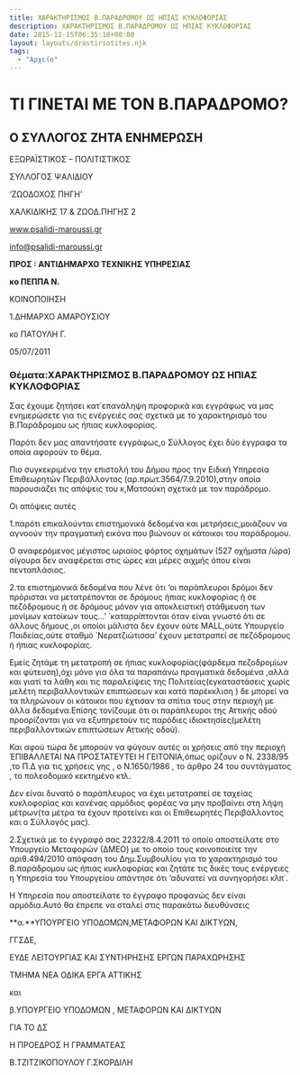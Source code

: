 ```yaml
---
title: ΧΑΡΑΚΤΗΡΙΣΜΟΣ Β.ΠΑΡΑΔΡΟΜΟΥ ΩΣ ΗΠΙΑΣ ΚΥΚΛΟΦΟΡΙΑΣ
description: ΧΑΡΑΚΤΗΡΙΣΜΟΣ Β.ΠΑΡΑΔΡΟΜΟΥ ΩΣ ΗΠΙΑΣ ΚΥΚΛΟΦΟΡΙΑΣ
date: 2015-12-15T06:35:18+00:00
layout: layouts/drastiriotites.njk
tags:
  - "Αρχείο"
---
```


# ΤΙ ΓΙΝΕΤΑΙ ΜΕ ΤΟΝ Β.ΠΑΡΑΔΡΟΜΟ?

## Ο ΣΥΛΛΟΓΟΣ ΖΗΤΑ ΕΝΗΜΕΡΩΣΗ

<!-- excerpt -->

ΕΞΩΡΑΪΣΤΙΚΟΣ – ΠΟΛΙΤΙΣΤΙΚΟΣ

ΣΥΛΛΟΓΟΣ ΨΑΛΙΔΙΟΥ

‘ΖΩΟΔΟΧΟΣ ΠΗΓΗ’

ΧΑΛΚΙΔΙΚΗΣ 17 &amp; ΖΩΟΔ.ΠΗΓΗΣ 2

www.psalidi-maroussi.gr

info@psalidi-maroussi.gr

**ΠΡΟΣ : ΑΝΤΙΔΗΜΑΡΧΟ ΤΕΧΝΙΚΗΣ ΥΠΗΡΕΣΙΑΣ**

**κο ΠΕΠΠΑ Ν.**

ΚΟΙΝΟΠΟΙΗΣΗ

1.ΔΗΜΑΡΧΟ ΑΜΑΡΟΥΣΙΟΥ

κο ΠΑΤΟΥΛΗ Γ.

05/07/2011

### Θέματα:ΧΑΡΑΚΤΗΡΙΣΜΟΣ Β.ΠΑΡΑΔΡΟΜΟΥ ΩΣ ΗΠΙΑΣ ΚΥΚΛΟΦΟΡΙΑΣ

Σας έχουμε ζητήσει κατ΄επανάληψη προφορικά και εγγράφως να μας ενημερώσετε για τις ενέργειές σας σχετικά με το χαρακτηρισμό του Β.Παράδρομου ως ήπιας κυκλοφορίας.

Παρότι δεν μας απαντήσατε εγγράφως,ο Σύλλογος έχει δύο έγγραφα τα οποία αφορούν το θέμα.

Πιο συγκεκριμένα την επιστολή του Δήμου προς την Ειδική Υπηρεσία Επιθεωρητών Περιβάλλοντος (αρ.πρωτ.3564/7.9.2010),στην οποία παρουσιάζει τις απόψεις του κ,Ματσούκη σχετικά με τον παράδρομο.

Οι απόψεις αυτές

1.παρότι επικαλούνται επιστημονικά δεδομένα και μετρήσεις,μοιάζουν να αγνοούν την πραγματική εικόνα που βιώνουν οι κάτοικοι του παράδρομου.

Ο αναφερόμενος μέγιστος ωριαίος φόρτος οχημάτων (527 οχήματα /ώρα) σίγουρα δεν αναφέρεται στις ώρες και μέρες αιχμής όπου είναι πενταπλάσιος.

2.τα επιστημονικά δεδομένα που λένε ότι ‘οι παράπλευροι δρόμοι δεν πρόρισται να μετατρέπονται σε δρόμους ήπιας κυκλοφορίας ή σε πεζόδρομους ή σε δρόμους μόνον για αποκλειστική στάθμευση των μονίμων κατοίκων τους…’ ΄καταρρίπτονται όταν είναι γνωστό ότι σε άλλους δήμους ,οι οποίοι μάλιστα δεν έχουν ούτε MALL,ούτε Υπουργείο Παιδείας,ούτε σταθμό ΄Νερατζιώτισσα’ έχουν μετατραπεί σε πεζόδρομους ή ήπιας κυκλοφορίας.

Εμείς ζητάμε τη μετατροπή σε ήπιας κυκλοφορίας(φάρδεμα πεζοδρομίων και φύτευση),όχι μόνο για όλα τα παραπάνω πραγματικά δεδομένα ,αλλά και γιατί τα λάθη και τις παραλείψεις της Πολιτείας(εγκαταστάσεις χωρίς μελέτη περιβαλλοντικών επιπτώσεων και κατά παρέκκλιση ) δε μπορεί να τα πληρώνουν οι κάτοικοι που έχτισαν τα σπίτια τους στην περιοχή με άλλα δεδομένα.Eπίσης τονίζουμε ότι οι παράπλευροι της Αττικής οδού προορίζονται για να εξυπηρετούν τις παρόδιες ιδιοκτησίες(μελέτη περιβαλλοντικών επιπτώσεων Αττικής οδού).

Και αφού τώρα δε μπορούν να φύγουν αυτές οι χρήσεις από την περιοχή ΈΠΙΒΑΛΛΕΤΑΙ ΝΑ ΠΡΟΣΤΑΤΕΥΤΕΙ Η ΓΕΙΤΟΝΙΑ,όπως ορίζουν ο Ν. 2338/95 ,το Π.Δ για τις χρήσεις γης , ο Ν.1650/1986 , το άρθρο 24 του συντάγματος , το πολεοδομικό κεκτημένο κτλ.

Δεν είναι δυνατό ο παράπλευρος να έχει μετατραπεί σε ταχείας κυκλοφορίας και κανένας αρμόδιος φορέας να μην προβαίνει στη λήψη μέτρων(τα μέτρα τα έχουν προτείνει και οι Επιθεωρητές Περιβάλλοντος και ο Σύλλογός μας).

2.Σχετικά με το έγγραφό σας 22322/8.4.2011 το οποίο αποστείλατε στο Υπουργείο Μεταφορών (ΔΜΕΟ) με το οποίο τους κοινοποιείτε την αριθ.494/2010 απόφαση του Δημ.Συμβουλίου για το χαρακτηρισμό του Β.παράδρομου ως ήπιας κυκλοφορίας και ζητάτε τις δικές τους ενέργειες η Υπηρεσία του Υπουργείου απάντησε ότι ‘αδυνατεί να συνηγορήσει κλπ΄.

Η Υπηρεσία που αποστείλατε το έγγραφο προφανώς δεν είναι αρμόδια.Αυτό θα έπρεπε να σταλεί στις παρακάτω διευθύνσεις

**α.**ΥΠΟΥΡΓΕΙΟ ΥΠΟΔΟΜΩΝ,ΜΕΤΑΦΟΡΩΝ ΚΑΙ ΔΙΚΤΥΩΝ,

ΓΓΣΔΕ,

ΕΥΔΕ ΛΕΙΤΟΥΡΓΙΑΣ ΚΑΙ ΣΥΝΤΗΡΗΣΗΣ ΕΡΓΩΝ ΠΑΡΑΧΩΡΗΣΗΣ

ΤΜΗΜΑ ΝΕΑ ΟΔΙΚΑ ΕΡΓΑ ΑΤΤΙΚΗΣ

και

β.ΥΠΟΥΡΓΕΙΟ ΥΠΟΔΟΜΩΝ , ΜΕΤΑΦΟΡΩΝ ΚΑΙ ΔΙΚΤΥΩΝ

ΓΙΑ ΤΟ ΔΣ

Η ΠΡΟΕΔΡΟΣ Η ΓΡΑΜΜΑΤΕΑΣ

Β.ΤΖΙΤΖΙΚΟΠΟΥΛΟΥ Γ.ΣΚΟΡΔΙΛΗ
